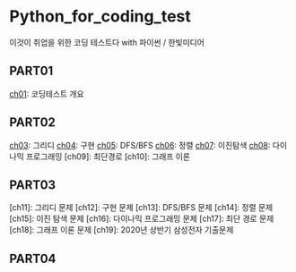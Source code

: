 # Python_for_coding_test
이것이 취업을 위한 코딩 테스트다 with 파이썬 / 한빛미디어

## PART01
[ch01](https://github.com/bluvory/Python_for_coding_test/tree/main/ch01): 코딩테스트 개요

## PART02
[ch03](https://github.com/bluvory/Python_for_coding_test/tree/main/ch03): 그리디
[ch04](https://github.com/bluvory/Python_for_coding_test/tree/main/ch04): 구현
[ch05](https://github.com/bluvory/Python_for_coding_test/tree/main/ch05): DFS/BFS
[ch06](https://github.com/bluvory/Python_for_coding_test/tree/main/ch06): 정렬
[ch07](https://github.com/bluvory/Python_for_coding_test/tree/main/ch07): 이진탐색
[ch08](https://github.com/bluvory/Python_for_coding_test/tree/main/ch08): 다이나믹 프로그래밍
[ch09]: 최단경로
[ch10]: 그래프 이론

## PART03
[ch11]: 그리디 문제
[ch12]: 구현 문제
[ch13]: DFS/BFS 문제
[ch14]: 정렬 문제
[ch15]: 이진 탐색 문제
[ch16]: 다이나믹 프로그래밍 문제
[ch17]: 최단 경로 문제
[ch18]: 그래프 이론 문제
[ch19]: 2020년 상반기 삼성전자 기출문제

## PART04
